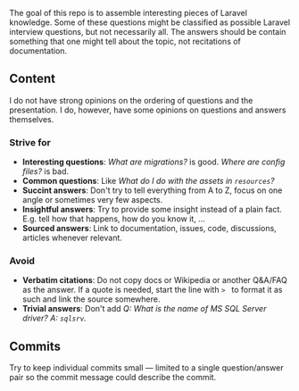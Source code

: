 The goal of this repo is to assemble interesting pieces of Laravel knowledge.
Some of these questions might be classified as possible Laravel interview questions, but not necessarily all.
The answers should be contain something that one might tell about the topic, not recitations of documentation.

## Content

I do not have strong opinions on the ordering of questions and the presentation. I do, however, have some
opinions on questions and answers themselves.

### Strive for

- **Interesting questions**: *What are migrations?* is good. *Where are config files?* is bad.
- **Common questions**: Like *What do I do with the assets in `resources`?*
- **Succint answers**: Don't try to tell everything from A to Z, focus on one angle or sometimes very few aspects.
- **Insightful answers**: Try to provide some insight instead of a plain fact. E.g. tell how that happens, how do you know it, ...
- **Sourced answers**: Link to documentation, issues, code, discussions, articles whenever relevant.

### Avoid

- **Verbatim citations**: Do not copy docs or Wikipedia or another Q&A/FAQ as the answer. If a quote is needed, 
start the line with `> ` to format it as such and link the source somewhere.
- **Trivial answers**: Don't add *Q: What is the name of MS SQL Server driver?* *A: `sqlsrv`.*

## Commits

Try to keep individual commits small — limited to a single question/answer pair so the commit message could describe the commit.
